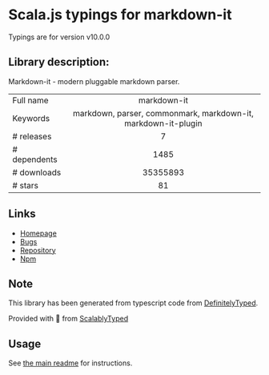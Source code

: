 
# Scala.js typings for markdown-it

Typings are for version v10.0.0

## Library description:
Markdown-it - modern pluggable markdown parser.

|                    |                 |
| ------------------ | :-------------: |
| Full name          | markdown-it |
| Keywords           | markdown, parser, commonmark, markdown-it, markdown-it-plugin |
| # releases         | 7 |
| # dependents       | 1485 |
| # downloads        | 35355893 |
| # stars            | 81 |

## Links
- [Homepage](https://github.com/markdown-it/markdown-it#readme)
- [Bugs](https://github.com/markdown-it/markdown-it/issues)
- [Repository](https://github.com/markdown-it/markdown-it)
- [Npm](https://www.npmjs.com/package/markdown-it)
    


## Note
This library has been generated from typescript code from [DefinitelyTyped](https://definitelytyped.org).

Provided with :purple_heart: from [ScalablyTyped](https://github.com/oyvindberg/ScalablyTyped)

## Usage
See [the main readme](../../readme.md) for instructions.


